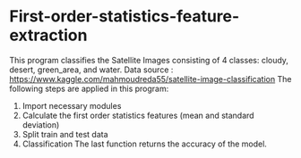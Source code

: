 # First-order-statistics-feature-extraction
This program classifies the Satellite Images consisting of 4 classes: cloudy, desert, green_area, and water.
Data source : https://www.kaggle.com/mahmoudreda55/satellite-image-classification 
The following steps are applied in this program:
1. Import necessary modules
2. Calculate the first order statistics features (mean and standard deviation)
3. Split train and test data
4. Classification
The last function returns the accuracy of the model.<br>
